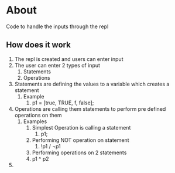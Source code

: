 # About
Code to handle the inputs through the repl

## How does it work
1. The repl is created and users can enter input
2. The user can enter 2 types of input
   1. Statements
   2. Operations
3. Statements are defining the values to a variable which creates a statement
   1. Example
      1. p1 = [true, TRUE, f, false];
4. Operations are calling them statements to perform pre defined operations on them
   1. Examples
      1. Simplest Operation is calling a statement
         1. p1;
      2. Performing NOT operation on statement
         1. !p1 / ¬p1
      3. Performing operations on 2 statements
      4. p1 ^ p2
5. 